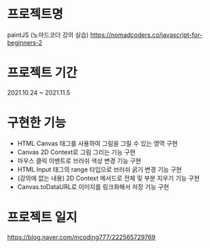 # 프로젝트명
paintJS (노마드코더 강의 실습)
https://nomadcoders.co/javascript-for-beginners-2

# 프로젝트 기간
2021.10.24 ~ 2021.11.5

# 구현한 기능
- HTML Canvas 태그를 사용하여 그림을 그릴 수 있는 영역 구현
- Canvas 2D Context로 그림 그리는 기능 구현
- 마우스 클릭 이벤트로 브러쉬 색상 변경 기능 구현
- HTML Input 태그의 range 타입으로 브러쉬 굵기 변경 기능 구현
- (강의에 없는 내용) 2D Context 메서드로 전체 및 부분 지우기 기능 구현
- Canvas.toDataURL로 이미지를 링크화해서 저장 기능 구현

# 프로젝트 일지
https://blog.naver.com/mcoding777/222565729769
